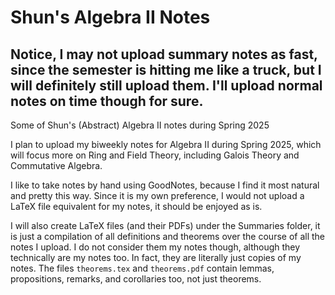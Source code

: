# Shun's Algebra II Notes

## Notice, I may not upload summary notes as fast, since the semester is hitting me like a truck, but I will definitely still upload them. I'll upload normal notes on time though for sure.

Some of Shun's (Abstract) Algebra II notes during Spring 2025

I plan to upload my biweekly notes for Algebra II during Spring 2025, which will focus more on Ring and Field Theory, including Galois Theory and Commutative Algebra.

I like to take notes by hand using GoodNotes, because I find it most natural and pretty this way. Since it is my own preference, I would not upload a LaTeX file equivalent for my notes, it should be enjoyed as is.

I will also create LaTeX files (and their PDFs) under the Summaries folder, it is just a compilation of all definitions and theorems over the course of all the notes I upload. I do not consider them my notes though, although they technically are my notes too. In fact, they are literally just copies of my notes. The files `theorems.tex` and `theorems.pdf` contain lemmas, propositions, remarks, and corollaries too, not just theorems.